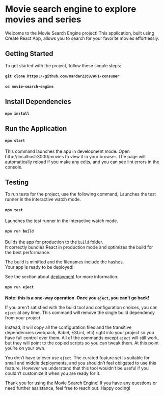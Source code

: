 # Movie search engine to explore movies and series

Welcome to the Movie Search Engine project! This application, built using Create React App, allows you to search for your favorite movies effortlessly.

## Getting Started

To get started with the project, follow these simple steps:

#### `git clone https://github.com/mandar2289/API-consumer`
#### `cd movie-search-engine`

## Install Dependencies

#### `npm install`

## Run the Application

#### `npm start`

This command launches the app in development mode. Open http://localhost:3000/movies to view it in your browser. The page will automatically reload if you make any edits, and you can see lint errors in the console.

## Testing

To run tests for the project, use the following command, Launches the test runner in the interactive watch mode.

#### `npm test`

Launches the test runner in the interactive watch mode.

#### `npm run build`

Builds the app for production to the `build` folder.\
It correctly bundles React in production mode and optimizes the build for the best performance.

The build is minified and the filenames include the hashes.\
Your app is ready to be deployed!

See the section about [deployment](https://facebook.github.io/create-react-app/docs/deployment) for more information.

#### `npm run eject`

**Note: this is a one-way operation. Once you `eject`, you can’t go back!**

If you aren’t satisfied with the build tool and configuration choices, you can `eject` at any time. This command will remove the single build dependency from your project.

Instead, it will copy all the configuration files and the transitive dependencies (webpack, Babel, ESLint, etc) right into your project so you have full control over them. All of the commands except `eject` will still work, but they will point to the copied scripts so you can tweak them. At this point you’re on your own.

You don’t have to ever use `eject`. The curated feature set is suitable for small and middle deployments, and you shouldn’t feel obligated to use this feature. However we understand that this tool wouldn’t be useful if you couldn’t customize it when you are ready for it.

Thank you for using the Movie Search Engine! If you have any questions or need further assistance, feel free to reach out. Happy coding!
